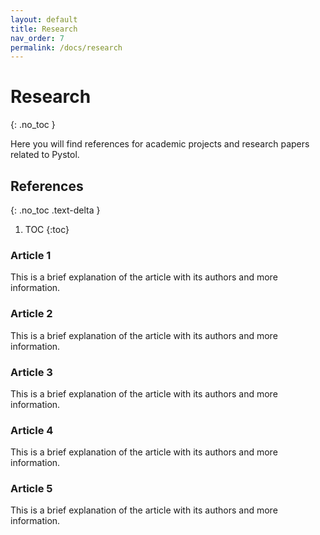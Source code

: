```yaml
---
layout: default
title: Research
nav_order: 7
permalink: /docs/research
---
```


# Research
{: .no_toc }

Here you will find references for academic projects and research papers related to Pystol.

## References
{: .no_toc .text-delta }

1. TOC
{:toc}

### Article 1

This is a brief explanation of the article with its authors and more information.

### Article 2

This is a brief explanation of the article with its authors and more information.

### Article 3

This is a brief explanation of the article with its authors and more information.

### Article 4

This is a brief explanation of the article with its authors and more information.

### Article 5

This is a brief explanation of the article with its authors and more information.
